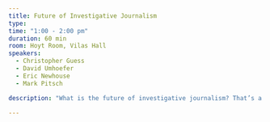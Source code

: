 ```yaml
---
title: Future of Investigative Journalism
type:
time: "1:00 - 2:00 pm"
duration: 60 min
room: Hoyt Room, Vilas Hall
speakers:
  - Christopher Guess
  - David Umhoefer
  - Eric Newhouse
  - Mark Pitsch

description: "What is the future of investigative journalism? That’s a loaded question. Our panelists will be discussing how such work can break through #FakeNews and the willingness of audiences to buy into conspiracies. They believe in the need to teach media literacy in school and that investigations have to be really, really relevant to people's lives. Stories such as the Panama Papers and LuxLeaks are completely incomprehensible for a single person, or even a single news organization (or even a single country) to work on alone. Investigative journalism needs to flow from our daily coverage of institutions and people, not substitute for it."

---
```

